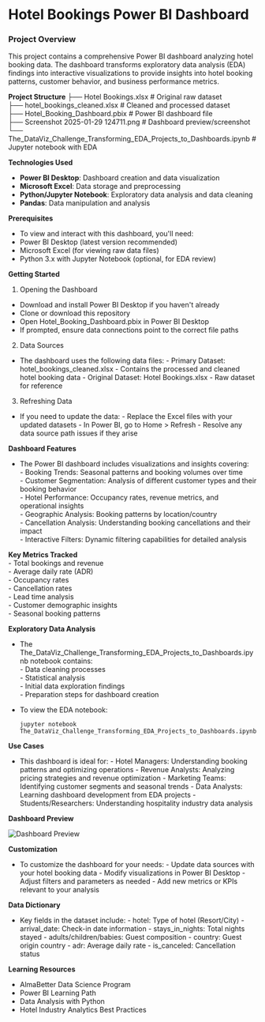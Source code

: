 # Hotel Bookings Power BI Dashboard
### Project Overview

This project contains a comprehensive Power BI dashboard analyzing hotel booking data.
The dashboard transforms exploratory data analysis (EDA) findings into interactive visualizations to
provide insights into hotel booking patterns, customer behavior, and business performance metrics.

__Project Structure__
├── Hotel Bookings.xlsx                    # Original raw dataset    
├── hotel_bookings_cleaned.xlsx           # Cleaned and processed dataset    
├── Hotel_Booking_Dashboard.pbix          # Power BI dashboard file      
├── Screenshot 2025-01-29 124711.png      # Dashboard preview/screenshot    
└── The_DataViz_Challenge_Transforming_EDA_Projects_to_Dashboards.ipynb  # Jupyter notebook with EDA    

__Technologies Used__
- **Power BI Desktop**: Dashboard creation and data visualization    
- **Microsoft Excel**: Data storage and preprocessing      
- **Python/Jupyter Notebook**: Exploratory data analysis and data cleaning    
- **Pandas**: Data manipulation and analysis      

__Prerequisites__
- To view and interact with this dashboard, you'll need:
- Power BI Desktop (latest version recommended)
- Microsoft Excel (for viewing raw data files)
- Python 3.x with Jupyter Notebook (optional, for EDA review)

__Getting Started__
1. Opening the Dashboard   
- Download and install Power BI Desktop if you haven't already
- Clone or download this repository
- Open Hotel_Booking_Dashboard.pbix in Power BI Desktop
- If prompted, ensure data connections point to the correct file paths

2. Data Sources
- The dashboard uses the following data files:
      - Primary Dataset: hotel_bookings_cleaned.xlsx - Contains the processed and cleaned hotel booking data
      - Original Dataset: Hotel Bookings.xlsx - Raw dataset for reference

3. Refreshing Data
- If you need to update the data:
      - Replace the Excel files with your updated datasets
      - In Power BI, go to Home > Refresh
      - Resolve any data source path issues if they arise

__Dashboard Features__      
- The Power BI dashboard includes visualizations and insights covering:      
       - Booking Trends: Seasonal patterns and booking volumes over time      
       - Customer Segmentation: Analysis of different customer types and their booking behavior      
       - Hotel Performance: Occupancy rates, revenue metrics, and operational insights      
       - Geographic Analysis: Booking patterns by location/country      
       - Cancellation Analysis: Understanding booking cancellations and their impact      
       - Interactive Filters: Dynamic filtering capabilities for detailed analysis      

__Key Metrics Tracked__            
       - Total bookings and revenue      
       - Average daily rate (ADR)            
       - Occupancy rates      
       - Cancellation rates      
       - Lead time analysis      
       - Customer demographic insights      
       - Seasonal booking patterns      

__Exploratory Data Analysis__      
- The The_DataViz_Challenge_Transforming_EDA_Projects_to_Dashboards.ipynb notebook contains:      
       - Data cleaning processes      
       - Statistical analysis      
       - Initial data exploration findings      
       - Preparation steps for dashboard creation      
- To view the EDA notebook:      

      jupyter notebook The_DataViz_Challenge_Transforming_EDA_Projects_to_Dashboards.ipynb

__Use Cases__
- This dashboard is ideal for:
       - Hotel Managers: Understanding booking patterns and optimizing operations
        - Revenue Analysts: Analyzing pricing strategies and revenue optimization
        - Marketing Teams: Identifying customer segments and seasonal trends
        - Data Analysts: Learning dashboard development from EDA projects
        - Students/Researchers: Understanding hospitality industry data analysis

__Dashboard Preview__

![Dashboard Preview]([https://github.com/RaviSharma1901/Module-4/End%20Assessment/Screenshot%202025-01-29%20124711.png](https://github.com/RaviSharma1901/Module-4/blob/main/End%20Assessment/Screenshot%202025-01-29%20124711.png))

__Customization__

- To customize the dashboard for your needs:
        - Update data sources with your hotel booking data
        - Modify visualizations in Power BI Desktop
        - Adjust filters and parameters as needed
        - Add new metrics or KPIs relevant to your analysis

__Data Dictionary__
- Key fields in the dataset include:
        - hotel: Type of hotel (Resort/City)
        - arrival_date: Check-in date information
        - stays_in_nights: Total nights stayed
        - adults/children/babies: Guest composition
        - country: Guest origin country
        - adr: Average daily rate
        - is_canceled: Cancellation status


__Learning Resources__
- AlmaBetter Data Science Program
- Power BI Learning Path
- Data Analysis with Python
- Hotel Industry Analytics Best Practices 

